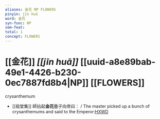 ```yaml
---
aliases: 金花 NP FLOWERS
pinyin: jīn huā
word: 金花
syn-func: NP
sem-feat: 
total: 1
concept: FLOWERS 
---
```

# [[金花]] *[[jīn huā]]*  [[uuid-a8e89bab-49e1-4426-b230-0ec7887fd8b4|NP]] [[FLOWERS]]
crysanthemum
 - [[祖堂集]] 師拈起**金花**疊子向帝曰： / The master picked up a bunch of crysanthemums and said to the Emperor:[HXWD](https://hxwd.org/textview.html?location=KR6q0002_Yan_003-1128a.18)